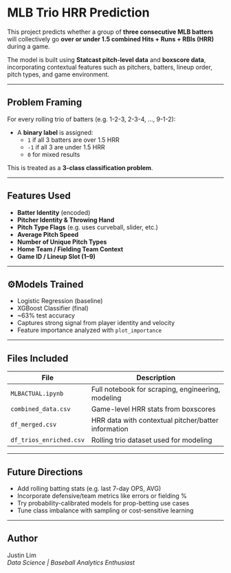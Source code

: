 # MLB Trio HRR Prediction

This project predicts whether a group of **three consecutive MLB batters** will collectively go **over or under 1.5 combined Hits + Runs + RBIs (HRR)** during a game.

The model is built using **Statcast pitch-level data** and **boxscore data**, incorporating contextual features such as pitchers, batters, lineup order, pitch types, and game environment.

---

## Problem Framing

For every rolling trio of batters (e.g. 1-2-3, 2-3-4, ..., 9-1-2):
- A **binary label** is assigned:  
  - `1` if all 3 batters are over 1.5 HRR  
  - `-1` if all 3 are under 1.5 HRR  
  - `0` for mixed results

This is treated as a **3-class classification problem**.

---

## Features Used

- **Batter Identity** (encoded)
- **Pitcher Identity & Throwing Hand**
- **Pitch Type Flags** (e.g. uses curveball, slider, etc.)
- **Average Pitch Speed**
- **Number of Unique Pitch Types**
- **Home Team / Fielding Team Context**
- **Game ID / Lineup Slot (1–9)**

---

## ⚙Models Trained

-  Logistic Regression (baseline)
-  XGBoost Classifier (final)
  - ~63% test accuracy
  - Captures strong signal from player identity and velocity
  - Feature importance analyzed with `plot_importance`

---

## Files Included

| File | Description |
|------|-------------|
| `MLBACTUAL.ipynb` | Full notebook for scraping, engineering, modeling |
| `combined_data.csv` | Game-level HRR stats from boxscores |
| `df_merged.csv` | HRR data with contextual pitcher/batter information |
| `df_trios_enriched.csv` | Rolling trio dataset used for modeling |

---

## Future Directions

- Add rolling batting stats (e.g. last 7-day OPS, AVG)
- Incorporate defensive/team metrics like errors or fielding %
- Try probability-calibrated models for prop-betting use cases
- Tune class imbalance with sampling or cost-sensitive learning

---

## Author

Justin Lim  
*Data Science | Baseball Analytics Enthusiast*
